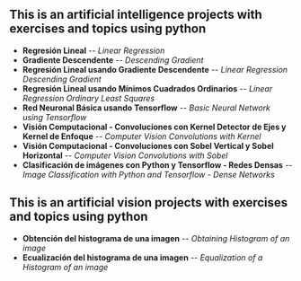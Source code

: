 ## This is an artificial intelligence projects with exercises and topics using python

- **Regresión Lineal** -- _Linear Regression_
- **Gradiente Descendente** -- _Descending Gradient_
- **Regresión Lineal usando Gradiente Descendente** -- _Linear Regression Descending Gradient_
- **Regresión Lineal usando Mínimos Cuadrados Ordinarios** -- _Linear Regression Ordinary Least Squares_
- **Red Neuronal Básica usando Tensorflow** -- _Basic Neural Network using Tensorflow_
- **Visión Computacional - Convoluciones con Kernel Detector de Ejes y Kernel de Enfoque** -- _Computer Vision Convolutions with Kernel_
- **Visión Computacional - Convoluciones con Sobel Vertical y Sobel Horizontal** -- _Computer Vision Convolutions with Sobel_
- **Clasificación de imágenes con Python y Tensorflow - Redes Densas** -- _Image Classification with Python and Tensorflow - Dense Networks_

## This is an artificial vision projects with exercises and topics using python

- **Obtención del histograma de una imagen** -- _Obtaining Histogram of an image_
- **Ecualización del histograma de una imagen** -- _Equalization of a Histogram of an image_

